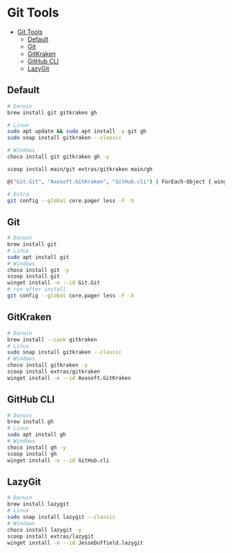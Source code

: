# Git Tools

- [Git Tools](#git-tools)
  - [Default](#default)
  - [Git](#git)
  - [GitKraken](#gitkraken)
  - [GitHub CLI](#github-cli)
  - [LazyGit](#lazygit)

## Default

```bash
# Darwin
brew install git gitkraken gh

# Linux
sudo apt update && sudo apt install -y git gh
sudo snap install gitkraken --classic

# Windows
choco install git gitkraken gh -y

scoop install main/git extras/gitkraken main/gh

@("Git.Git", "Axosoft.GitKraken", "GitHub.cli") | ForEach-Object { winget install -e --id $_ }

# Extra
git config --global core.pager less -F -X
```

## Git

```bash
# Darwin
brew install git
# Linux
sudo apt install git
# Windows
choco install git -y
scoop install git
winget install -e --id Git.Git
# run after install
git config --global core.pager less -F -X
```

## GitKraken

```bash
# Darwin
brew install --cask gitkraken
# Linux
sudo snap install gitkraken --classic
# Windows
choco install gitkraken -y
scoop install extras/gitkraken
winget install -e --id Axosoft.GitKraken
```

## GitHub CLI

```bash
# Darwin
brew install gh
# Linux
sudo apt install gh
# Windows
choco install gh -y
scoop install gh
winget install -e --id GitHub.cli
```

## LazyGit

```bash
# Darwin
brew install lazygit
# Linux
sudo snap install lazygit --classic
# Windows
choco install lazygit -y
scoop install extras/lazygit
winget install -e --id JesseDuffield.lazygit
```
